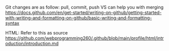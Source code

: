 Git changes are as follow:
pull, commit, push
VS can help you with merging
https://docs.github.com/en/get-started/writing-on-github/getting-started-with-writing-and-formatting-on-github/basic-writing-and-formatting-syntax


HTML:
Refer to this as source 
https://github.com/webprogramming260/.github/blob/main/profile/html/introduction/introduction.md

